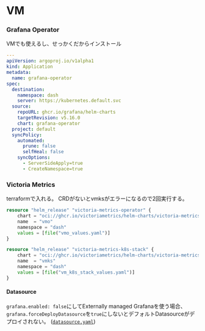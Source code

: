 # VM

### Grafana Operator

VMでも使えるし、せっかくだからインストール

```yaml
---
apiVersion: argoproj.io/v1alpha1
kind: Application
metadata:
  name: grafana-operator
spec:
  destination:
    namespace: dash
    server: https://kubernetes.default.svc
  source:
    repoURL: ghcr.io/grafana/helm-charts
    targetRevision: v5.16.0
    chart: grafana-operator
  project: default
  syncPolicy:
    automated:
      prune: false
      selfHeal: false
    syncOptions:
      - ServerSideApply=true
      - CreateNamespace=true
```

### Victoria Metrics

terraformで入れる。
CRDがないとvmksがエラーになるので2回実行する。

```terraform
resource "helm_release" "victoria-metrics-operator" {
    chart = "oci://ghcr.io/victoriametrics/helm-charts/victoria-metrics-operator"
    name  = "vmo"
    namespace = "dash"
    values = [file("vmo_values.yaml")]
}

resource "helm_release" "victoria-metrics-k8s-stack" {
    chart = "oci://ghcr.io/victoriametrics/helm-charts/victoria-metrics-k8s-stack "
    name  = "vmks"
    namespace = "dash"
    values = [file("vm_k8s_stack_values.yaml")]
}
```

#### Datasource

`grafana.enabled: false`にしてExternally managed Grafanaを使う場合、`grafana.forceDeployDatasource`を`true`にしないとデフォルトDatasourceがデプロイされない。
([`datasource.yaml`](https://github.com/VictoriaMetrics/helm-charts/blob/master/charts/victoria-metrics-k8s-stack/templates/grafana/datasource.yaml))